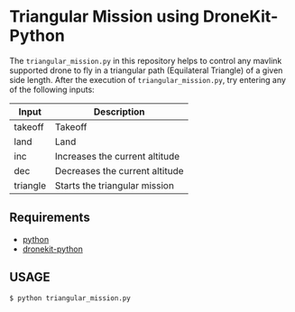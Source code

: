 # Triangular Mission using DroneKit-Python

The `triangular_mission.py` in this repository helps to control any mavlink supported drone to fly in a triangular path (Equilateral Triangle) of a given side length. After the execution of `triangular_mission.py`, try entering any of the following inputs:

| Input    | Description                   |
|----------|-------------------------------|
| takeoff  | Takeoff                       |
| land     | Land                          |
| inc      | Increases the current altitude |
| dec      | Decreases the current altitude |
| triangle | Starts the triangular mission  |


## Requirements
- [python](https://www.python.org/)
- [dronekit-python](https://github.com/dronekit/dronekit-python)

## USAGE
```
$ python triangular_mission.py
```
